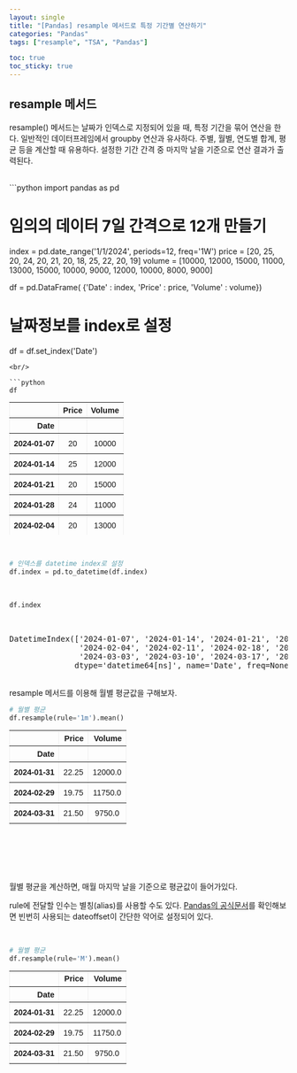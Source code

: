 ```yaml
---
layout: single
title: "[Pandas] resample 메서드로 특정 기간별 연산하기"
categories: "Pandas"
tags: ["resample", "TSA", "Pandas"]

toc: true
toc_sticky: true
---
```


<head>
  <style>
    table.dataframe {
      white-space: normal;
      width: 100%;
      height: 240px;
      display: block;
      overflow: auto;
      font-family: Arial, sans-serif;
      font-size: 0.9rem;
      line-height: 20px;
      text-align: center;
      border: 0px !important;
    }

    table.dataframe th {
      text-align: center;
      font-weight: bold;
      padding: 8px;
    }

    table.dataframe td {
      text-align: center;
      padding: 8px;
    }

    table.dataframe tr:hover {
      background: #b8d1f3; 
    }

    .output_prompt {
      overflow: auto;
      font-size: 0.5rem;
      line-height: 1.45;
      border-radius: 0.3rem;
      -webkit-overflow-scrolling: touch;
      padding: 0.8rem;
      margin-top: 0;
      margin-bottom: 15px;
      font: 1rem Consolas, "Liberation Mono", Menlo, Courier, monospace;
      color: $code-text-color;
      border: solid 1px $border-color;
      border-radius: 0.3rem;
      word-break: normal;
      white-space: pre;
    }

  .dataframe tbody tr th:only-of-type {
      vertical-align: middle;
  }

  .dataframe tbody tr th {
      vertical-align: top;
  }

  .dataframe thead th {
      text-align: center !important;
      padding: 8px;
  }

  .page__content p {
      margin: 0 0 0px !important;
  }

  .page__content p > strong {
    font-size: 0.8rem !important;
  }

  </style>
</head>

## resample 메서드
resample() 메서드는 날짜가 인덱스로 지정되어 있을 때, 특정 기간을 묶어 연산을 한다. 일반적인 데이터프레임에서 groupby 연산과 유사하다. 주별, 월별, 연도별 합계, 평균 등을 계산할 때 유용하다. 설정한 기간 간격 중 마지막 날을 기준으로 연산 결과가 출력된다.

<br/>
```python
import pandas as pd

# 임의의 데이터 7일 간격으로 12개 만들기
index = pd.date_range('1/1/2024', periods=12, freq='1W')
price = [20, 25, 20, 24, 20, 21, 20, 18, 25, 22, 20, 19]
volume = [10000, 12000, 15000, 11000, 13000, 15000, 10000, 9000, 12000, 10000, 8000, 9000]

df = pd.DataFrame(
    {'Date' : index,
     'Price' : price,
     'Volume' : volume}) 

# 날짜정보를 index로 설정
df = df.set_index('Date')
```
<br/>

```python
df
```

<div>
<style scoped>
    .dataframe tbody tr th:only-of-type {
        vertical-align: middle;
    }

    .dataframe tbody tr th {
        vertical-align: top;
    }

    .dataframe thead th {
        text-align: right;
    }
</style>
<table border="1" class="dataframe">
  <thead>
    <tr style="text-align: right;">
      <th></th>
      <th>Price</th>
      <th>Volume</th>
    </tr>
    <tr>
      <th>Date</th>
      <th></th>
      <th></th>
    </tr>
  </thead>
  <tbody>
    <tr>
      <th>2024-01-07</th>
      <td>20</td>
      <td>10000</td>
    </tr>
    <tr>
      <th>2024-01-14</th>
      <td>25</td>
      <td>12000</td>
    </tr>
    <tr>
      <th>2024-01-21</th>
      <td>20</td>
      <td>15000</td>
    </tr>
    <tr>
      <th>2024-01-28</th>
      <td>24</td>
      <td>11000</td>
    </tr>
    <tr>
      <th>2024-02-04</th>
      <td>20</td>
      <td>13000</td>
    </tr>
    <tr>
      <th>2024-02-11</th>
      <td>21</td>
      <td>15000</td>
    </tr>
    <tr>
      <th>2024-02-18</th>
      <td>20</td>
      <td>10000</td>
    </tr>
    <tr>
      <th>2024-02-25</th>
      <td>18</td>
      <td>9000</td>
    </tr>
    <tr>
      <th>2024-03-03</th>
      <td>25</td>
      <td>12000</td>
    </tr>
    <tr>
      <th>2024-03-10</th>
      <td>22</td>
      <td>10000</td>
    </tr>
    <tr>
      <th>2024-03-17</th>
      <td>20</td>
      <td>8000</td>
    </tr>
    <tr>
      <th>2024-03-24</th>
      <td>19</td>
      <td>9000</td>
    </tr>
  </tbody>
</table>
</div>

<br/>

```python
# 인덱스를 datetime index로 설정
df.index = pd.to_datetime(df.index)
```

<br/>

```python
df.index
```
<br/>
<pre>
DatetimeIndex(['2024-01-07', '2024-01-14', '2024-01-21', '2024-01-28',
               '2024-02-04', '2024-02-11', '2024-02-18', '2024-02-25',
               '2024-03-03', '2024-03-10', '2024-03-17', '2024-03-24'],
              dtype='datetime64[ns]', name='Date', freq=None)
</pre>

<br/>
resample 메서드를 이용해 월별 평균값을 구해보자.  

```python
# 월별 평균
df.resample(rule='1m').mean()
```

<div>
<style scoped>
    .dataframe tbody tr th:only-of-type {
        vertical-align: middle;
    }

    .dataframe tbody tr th {
        vertical-align: top;
    }

    .dataframe thead th {
        text-align: right;
    }
</style>
<table border="1" class="dataframe">
  <thead>
    <tr style="text-align: right;">
      <th></th>
      <th>Price</th>
      <th>Volume</th>
    </tr>
    <tr>
      <th>Date</th>
      <th></th>
      <th></th>
    </tr>
  </thead>
  <tbody>
    <tr>
      <th>2024-01-31</th>
      <td>22.25</td>
      <td>12000.0</td>
    </tr>
    <tr>
      <th>2024-02-29</th>
      <td>19.75</td>
      <td>11750.0</td>
    </tr>
    <tr>
      <th>2024-03-31</th>
      <td>21.50</td>
      <td>9750.0</td>
    </tr>
  </tbody>
</table>
</div>


<br/>
월별 평균을 계산하면, 매월 마지막 날을 기준으로 평균값이 들어가있다.
<br/>

rule에 전달할 인수는 별칭(alias)를 사용할 수도 있다. [Pandas의 공식문서](https://pandas.pydata.org/pandas-docs/stable/user_guide/timeseries.html#dateoffset-objects)를 확인해보면 빈번히 사용되는 dateoffset이 간단한 약어로 설정되어 있다. 

<br/>

```python
# 월별 평균
df.resample(rule='M').mean()
```

<div>
<style scoped>
    .dataframe tbody tr th:only-of-type {
        vertical-align: middle;
    }

    .dataframe tbody tr th {
        vertical-align: top;
    }

    .dataframe thead th {
        text-align: right;
    }
</style>
<table border="1" class="dataframe">
  <thead>
    <tr style="text-align: right;">
      <th></th>
      <th>Price</th>
      <th>Volume</th>
    </tr>
    <tr>
      <th>Date</th>
      <th></th>
      <th></th>
    </tr>
  </thead>
  <tbody>
    <tr>
      <th>2024-01-31</th>
      <td>22.25</td>
      <td>12000.0</td>
    </tr>
    <tr>
      <th>2024-02-29</th>
      <td>19.75</td>
      <td>11750.0</td>
    </tr>
    <tr>
      <th>2024-03-31</th>
      <td>21.50</td>
      <td>9750.0</td>
    </tr>
  </tbody>
</table>
</div>

